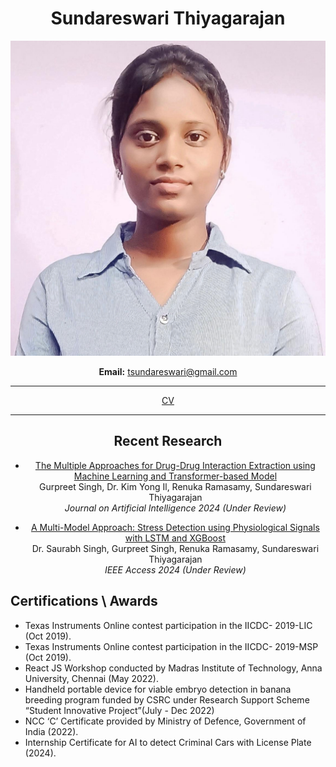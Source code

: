 <div align="center">

# Sundareswari Thiyagarajan 

![Sundareswari Thiyagarajan](photo.jpeg)  

**Email:** [tsundareswari@gmail.com](mailto:tsundareswari@gmail.com)

---



[CV](CV.pdf)

---

## Recent Research

- [The Multiple Approaches for Drug-Drug Interaction Extraction using Machine Learning and Transformer-based Model](link-to-pdf.pdf)  
  Gurpreet Singh, Dr. Kim Yong Il, Renuka Ramasamy, Sundareswari Thiyagarajan  
  *Journal on Artificial Intelligence 2024 (Under Review)*

- [A Multi-Model Approach: Stress Detection using Physiological Signals with LSTM and XGBoost](link-to-pdf.pdf)  
  Dr. Saurabh Singh, Gurpreet Singh, Renuka Ramasamy, Sundareswari Thiyagarajan  
  *IEEE Access 2024 (Under Review)*

</div>

## Certifications \ Awards
- Texas Instruments Online contest participation in the IICDC-
2019-LIC (Oct 2019).
- Texas Instruments Online contest participation in the IICDC-
2019-MSP (Oct 2019).
- React JS Workshop conducted by Madras Institute of
Technology, Anna University, Chennai (May 2022).
- Handheld portable device for viable embryo detection in banana
breeding program funded by CSRC under Research Support
Scheme “Student Innovative Project”(July - Dec 2022)
- NCC ‘C’ Certificate provided by Ministry of Defence,
Government of India (2022).
- Internship Certificate for AI to detect Criminal Cars with License
Plate (2024).
